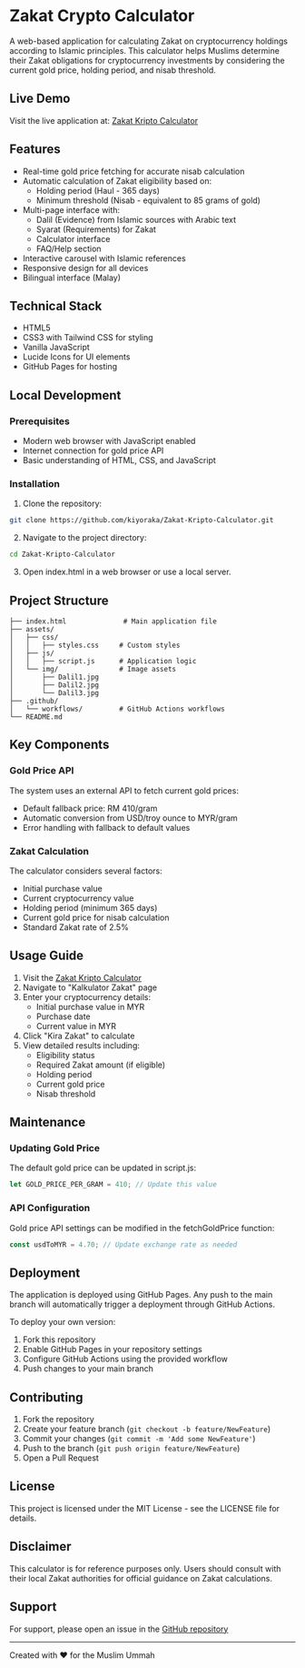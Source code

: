 # Zakat Crypto Calculator

A web-based application for calculating Zakat on cryptocurrency holdings according to Islamic principles. This calculator helps Muslims determine their Zakat obligations for cryptocurrency investments by considering the current gold price, holding period, and nisab threshold.

## Live Demo

Visit the live application at: [Zakat Kripto Calculator](https://kiyoraka.github.io/Zakat-Kripto-Calculator/)

## Features

- Real-time gold price fetching for accurate nisab calculation
- Automatic calculation of Zakat eligibility based on:
  - Holding period (Haul - 365 days)
  - Minimum threshold (Nisab - equivalent to 85 grams of gold)
- Multi-page interface with:
  - Dalil (Evidence) from Islamic sources with Arabic text
  - Syarat (Requirements) for Zakat
  - Calculator interface
  - FAQ/Help section
- Interactive carousel with Islamic references
- Responsive design for all devices
- Bilingual interface (Malay)

## Technical Stack

- HTML5
- CSS3 with Tailwind CSS for styling
- Vanilla JavaScript
- Lucide Icons for UI elements
- GitHub Pages for hosting

## Local Development

### Prerequisites

- Modern web browser with JavaScript enabled
- Internet connection for gold price API
- Basic understanding of HTML, CSS, and JavaScript

### Installation

1. Clone the repository:
```bash
git clone https://github.com/kiyoraka/Zakat-Kripto-Calculator.git
```

2. Navigate to the project directory:
```bash
cd Zakat-Kripto-Calculator
```

3. Open index.html in a web browser or use a local server.

## Project Structure

```
├── index.html              # Main application file
├── assets/
│   ├── css/
│   │   ├── styles.css     # Custom styles
│   ├── js/
│   │   ├── script.js      # Application logic
│   └── img/               # Image assets
│       ├── Dalil1.jpg
│       ├── Dalil2.jpg
│       └── Dalil3.jpg
├── .github/
│   └── workflows/         # GitHub Actions workflows
└── README.md
```

## Key Components

### Gold Price API

The system uses an external API to fetch current gold prices:
- Default fallback price: RM 410/gram
- Automatic conversion from USD/troy ounce to MYR/gram
- Error handling with fallback to default values

### Zakat Calculation

The calculator considers several factors:
- Initial purchase value
- Current cryptocurrency value
- Holding period (minimum 365 days)
- Current gold price for nisab calculation
- Standard Zakat rate of 2.5%

## Usage Guide

1. Visit the [Zakat Kripto Calculator](https://kiyoraka.github.io/Zakat-Kripto-Calculator/)
2. Navigate to "Kalkulator Zakat" page
3. Enter your cryptocurrency details:
   - Initial purchase value in MYR
   - Purchase date
   - Current value in MYR
4. Click "Kira Zakat" to calculate
5. View detailed results including:
   - Eligibility status
   - Required Zakat amount (if eligible)
   - Holding period
   - Current gold price
   - Nisab threshold

## Maintenance

### Updating Gold Price

The default gold price can be updated in script.js:
```javascript
let GOLD_PRICE_PER_GRAM = 410; // Update this value
```

### API Configuration

Gold price API settings can be modified in the fetchGoldPrice function:
```javascript
const usdToMYR = 4.70; // Update exchange rate as needed
```

## Deployment

The application is deployed using GitHub Pages. Any push to the main branch will automatically trigger a deployment through GitHub Actions.

To deploy your own version:
1. Fork this repository
2. Enable GitHub Pages in your repository settings
3. Configure GitHub Actions using the provided workflow
4. Push changes to your main branch

## Contributing

1. Fork the repository
2. Create your feature branch (`git checkout -b feature/NewFeature`)
3. Commit your changes (`git commit -m 'Add some NewFeature'`)
4. Push to the branch (`git push origin feature/NewFeature`)
5. Open a Pull Request

## License

This project is licensed under the MIT License - see the LICENSE file for details.

## Disclaimer

This calculator is for reference purposes only. Users should consult with their local Zakat authorities for official guidance on Zakat calculations.

## Support

For support, please open an issue in the [GitHub repository](https://github.com/kiyoraka/Zakat-Kripto-Calculator/issues)

---

Created with ❤️ for the Muslim Ummah